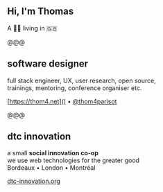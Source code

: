 <!-- .slide: data-background="../../img/thomas-parisot-landscape.jpg" data-state="background-dark" -->

## Hi, I'm **Thomas**

A 🥖🧀 living in 🇬🇧

@@@

## software designer

full stack engineer, UX, user research, open source, <br>
trainings, mentoring, conference organiser etc.

[https://thom4.net]() • [@thom4parisot](https://twitter.com/thom4parisot)

@@@

## dtc innovation

a small **social innovation co-op**<br>
we use web technologies for the greater good<br>
Bordeaux • London • Montréal

[dtc-innovation.org](https://dtc-innovation.org/)
